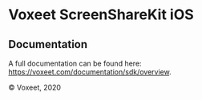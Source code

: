 # Voxeet ScreenShareKit iOS

## Documentation

A full documentation can be found here: https://voxeet.com/documentation/sdk/overview.

© Voxeet, 2020

